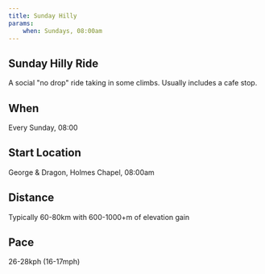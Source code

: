```yaml
---
title: Sunday Hilly
params:
    when: Sundays, 08:00am
---
```


## Sunday Hilly Ride

A social "no drop" ride taking in some climbs. Usually includes a cafe stop.

## When

Every Sunday, 08:00

## Start Location

George & Dragon, Holmes Chapel, 08:00am

## Distance

Typically 60-80km with 600-1000+m of elevation gain

## Pace

26-28kph (16-17mph)
